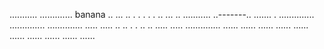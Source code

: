 
...........
.............       banana
..   ...   ..
.  .  .  .  .
..   ...   ..
 ...........
 ..-------..
   .......
      .
..............
..............
..............
.....    .....
..          ..
.            .
..          ..
.....    .....
..............
......  ......
......  ......
......  ......
......  ...... 
......  ......
